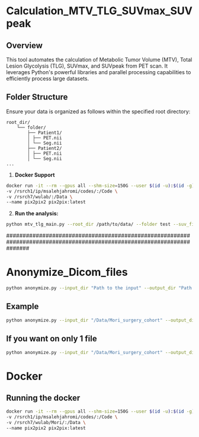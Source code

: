 

#  Calculation_MTV_TLG_SUVmax_SUVpeak

## Overview
This tool automates the calculation of Metabolic Tumor Volume (MTV), Total Lesion Glycolysis (TLG), SUVmax, and SUVpeak from PET scan. 
It leverages Python's powerful libraries and parallel processing capabilities to efficiently process large datasets.

## Folder Structure
Ensure your data is organized as follows within the specified root directory:

```
root_dir/
    └── folder/
        ├── Patient1/
        │ ├── PET.nii
        │ └── Seg.nii
        ├── Patient2/
        │ ├── PET.nii
        │ └── Seg.nii
...
```

1. **Docker Support**
```sh
docker run -it --rm --gpus all --shm-size=150G --user $(id -u):$(id -g) --cpuset-cpus=200-251 \
-v /rsrch1/ip/msalehjahromi/codes/:/Code \
-v /rsrch7/wulab/:/Data \
--name pix2pix2 pix2pix:latest
```


2. **Run the analysis:**
```sh
python mtv_tlg_main.py --root_dir /path/to/data/ --folder test --suv_file PET.nii --seg_file Seg.nii
```


#######################################################################################################################



#  Anonymize_Dicom_files
```sh
python anonymize.py --input_dir "Path to the input" --output_dir "Path to the output directory"
```

## Example
```sh
python anonymize.py --input_dir "/Data/Mori_surgery_cohort" --output_dir "/Data/Mori_surgery_cohort_ananymized"
```
## If you want on only 1 file
```sh
python anonymize.py --input_dir "/Data/Mori_surgery_cohort" --output_dir "/Data/Mori_surgery_cohort_ananymized" --only_one_dir "34"
```

# Docker
## Running the docker
```sh
docker run -it --rm --gpus all --shm-size=150G --user $(id -u):$(id -g) --cpuset-cpus=200-210 \
-v /rsrch1/ip/msalehjahromi/codes/:/Code \
-v /rsrch7/wulab/Mori/:/Data \
--name pix2pix2 pix2pix:latest
```
